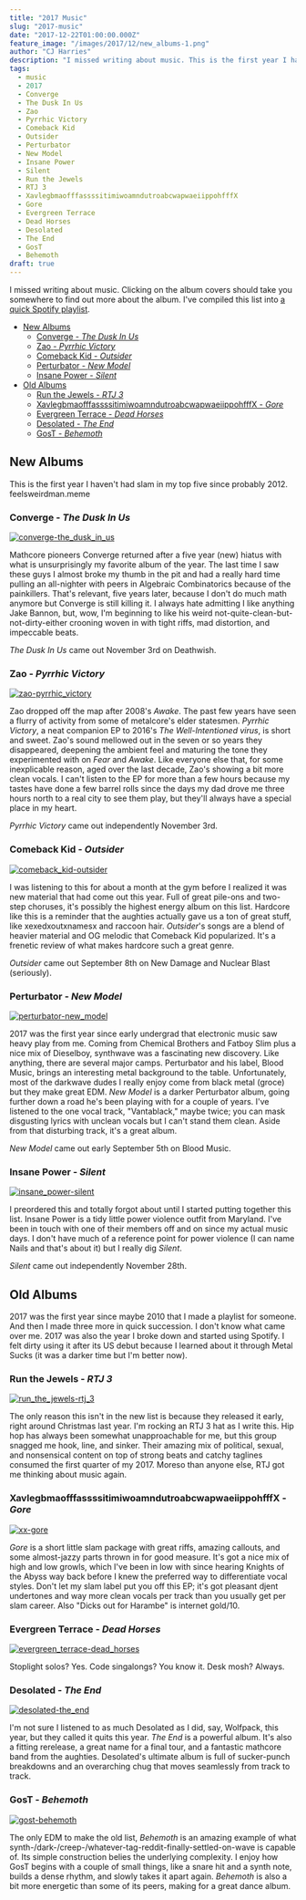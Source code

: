 ```yaml
---
title: "2017 Music"
slug: "2017-music"
date: "2017-12-22T01:00:00.000Z"
feature_image: "/images/2017/12/new_albums-1.png"
author: "CJ Harries"
description: "I missed writing about music. This is the first year I haven't had slam in my top five since probably 2012."
tags: 
  - music
  - 2017
  - Converge
  - The Dusk In Us
  - Zao
  - Pyrrhic Victory
  - Comeback Kid
  - Outsider
  - Perturbator
  - New Model
  - Insane Power
  - Silent
  - Run the Jewels
  - RTJ 3
  - XavlegbmaofffassssitimiwoamndutroabcwapwaeiippohfffX
  - Gore
  - Evergreen Terrace
  - Dead Horses
  - Desolated
  - The End
  - GosT
  - Behemoth
draft: true
---
```


I missed writing about music. Clicking on the album covers should take you somewhere to find out more about the album. I've compiled this list into [a quick Spotify playlist](https://open.spotify.com/user/wizardsoftheweb/playlist/4vlvMMLycUvp0Rx1GeKTVE).

<!-- MarkdownTOC -->

- [New Albums](#newalbums)
    - [Converge - *The Dusk In Us*](#converge-theduskinus)
    - [Zao - *Pyrrhic Victory*](#zao-pyrrhicvictory)
    - [Comeback Kid - *Outsider*](#comebackkid-outsider)
    - [Perturbator - *New Model*](#perturbator-newmodel)
    - [Insane Power - *Silent*](#insanepower-silent)
- [Old Albums](#oldalbums)
    - [Run the Jewels - *RTJ 3*](#runthejewels-rtj3)
    - [XavlegbmaofffassssitimiwoamndutroabcwapwaeiippohfffX - *Gore*](#xavlegbmaofffassssitimiwoamndutroabcwapwaeiippohfffx-gore)
    - [Evergreen Terrace - *Dead Horses*](#evergreenterrace-deadhorses)
    - [Desolated - *The End*](#desolated-theend)
    - [GosT - *Behemoth*](#gost-behemoth)

<!-- /MarkdownTOC -->

## New Albums

This is the first year I haven't had slam in my top five since probably 2012. feelsweirdman.meme

### Converge - *The Dusk In Us*

[![converge-the_dusk_in_us](/images/2017/12/converge-the_dusk_in_us-1.jpg)](https://convergecult.bandcamp.com/album/the-dusk-in-us)

Mathcore pioneers Converge returned after a five year (new) hiatus with what is unsurprisingly my favorite album of the year. The last time I saw these guys I almost broke my thumb in the pit and had a really hard time pulling an all-nighter with peers in Algebraic Combinatorics because of the painkillers. That's relevant, five years later, because I don't do much math anymore but Converge is still killing it. I always hate admitting I like anything Jake Bannon, but, wow, I'm beginning to like his weird not-quite-clean-but-not-dirty-either crooning woven in with tight riffs, mad distortion, and impeccable beats. 

*The Dusk In Us* came out November 3rd on Deathwish.

### Zao - *Pyrrhic Victory*

[![zao-pyrrhic_victory](/images/2017/12/zao-pyrrhic_victory-1.jpg)](https://officialzao.bandcamp.com/album/pyrrhic-victory)

Zao dropped off the map after 2008's *Awake*. The past few years have seen a flurry of activity from some of metalcore's elder statesmen. *Pyrrhic Victory*, a neat companion EP to 2016's *The Well-Intentioned virus*, is short and sweet. Zao's sound mellowed out in the seven or so years they disappeared, deepening the ambient feel and maturing the tone they experimented with on *Fear* and *Awake*. Like everyone else that, for some inexplicable reason, aged over the last decade, Zao's showing a bit more clean vocals. I can't listen to the EP for more than a few hours because my tastes have done a few barrel rolls since the days my dad drove me three hours north to a real city to see them play, but they'll always have a special place in my heart.

*Pyrrhic Victory* came out independently November 3rd.

### Comeback Kid - *Outsider*

[![comeback_kid-outsider](/images/2017/12/comeback_kid-outsider-1.jpg)](https://comebackkid-hc.bandcamp.com/album/outsider)

I was listening to this for about a month at the gym before I realized it was new material that had come out this year. Full of great pile-ons and two-step choruses, it's possibly the highest energy album on this list. Hardcore like this is a reminder that the aughties actually gave us a ton of great stuff, like xexedxoutxnamesx and raccoon hair. *Outsider*'s songs are a blend of heavier material and OG melodic that Comeback Kid popularized. It's a frenetic review of what makes hardcore such a great genre.

*Outsider* came out September 8th on New Damage and Nuclear Blast (seriously).

### Perturbator - *New Model*

[![perturbator-new_model](/images/2017/12/perturbator-new_model-1.jpg)](https://perturbator.bandcamp.com/album/new-model)

2017 was the first year since early undergrad that electronic music saw heavy play from me. Coming from Chemical Brothers and Fatboy Slim plus a nice mix of Dieselboy, synthwave was a fascinating new discovery. Like anything, there are several major camps. Perturbator and his label, Blood Music, brings an interesting metal background to the table. Unfortunately, most of the darkwave dudes I really enjoy come from black metal (groce) but they make great EDM. *New Model* is a darker Perturbator album, going further down a road he's been playing with for a couple of years. I've listened to the one vocal track, "Vantablack," maybe twice; you can mask disgusting lyrics with unclean vocals but I can't stand them clean. Aside from that disturbing track, it's a great album.

*New Model* came out early September 5th on Blood Music.

### Insane Power - *Silent*

[![insane_power-silent](/images/2017/12/insane_power-silent-1.jpg)](https://insanepower.bandcamp.com/album/silent)

I preordered this and totally forgot about until I started putting together this list. Insane Power is a tidy little power violence outfit from Maryland. I've been in touch with one of their members off and on since my actual music days. I don't have much of a reference point for power violence (I can name Nails and that's about it) but I really dig *Silent*. 

*Silent* came out independently November 28th.

## Old Albums

2017 was the first year since maybe 2010 that I made a playlist for someone. And then I made three more in quick succession. I don't know what came over me. 2017 was also the year I broke down and started using Spotify. I felt dirty using it after its US debut because I learned about it through Metal Sucks (it was a darker time but I'm better now).

### Run the Jewels - *RTJ 3*

[![run_the_jewels-rtj_3](/images/2017/12/run_the_jewels-rtj_3-1.jpg)](https://runthejewels.com/rtj3/)

The only reason this isn't in the new list is because they released it early, right around Christmas last year. I'm rocking an RTJ 3 hat as I write this. Hip hop has always been somewhat unapproachable for me, but this group snagged me hook, line, and sinker. Their amazing mix of political, sexual, and nonsensical content on top of strong beats and catchy taglines consumed the first quarter of my 2017. Moreso than anyone else, RTJ got me thinking about music again.

### XavlegbmaofffassssitimiwoamndutroabcwapwaeiippohfffX - *Gore*

[![xx-gore](/images/2017/12/xx-gore-1.jpg)](https://xavlegbmaofffassssitimiwoamndutroabcwapwaeiippohfffx.bandcamp.com/album/gore)

*Gore* is a short little slam package with great riffs, amazing callouts, and some almost-jazzy parts thrown in for good measure. It's got a nice mix of high and low growls, which I've been in low with since hearing Knights of the Abyss way back before I knew the preferred way to differentiate vocal styles. Don't let my slam label put you off this EP; it's got pleasant djent undertones and way more clean vocals per track than you usually get per slam career. Also "Dicks out for Harambe" is internet gold/10.


### Evergreen Terrace - *Dead Horses*

[![evergreen_terrace-dead_horses](/images/2017/12/evergreen_terrace-dead_horses-1.jpg)](https://en.wikipedia.org/wiki/Dead_Horses)

Stoplight solos? Yes. Code singalongs? You know it. Desk mosh? Always.

### Desolated - *The End*

[![desolated-the_end](/images/2017/12/desolated-the_end-1.jpg)](https://bdhw.bandcamp.com/album/the-end)

I'm not sure I listened to as much Desolated as I did, say, Wolfpack, this year, but they called it quits this year. *The End* is a powerful album. It's also a fitting rerelease, a great name for a final tour, and a fantastic mathcore band from the aughties. Desolated's ultimate album is full of sucker-punch breakdowns and an overarching chug that moves seamlessly from track to track.

### GosT - *Behemoth*

[![gost-behemoth](/images/2017/12/gost-behemoth-1.jpg)](https://blood-music.bandcamp.com/album/behemoth)

The only EDM to make the old list, *Behemoth* is an amazing example of what synth-/dark-/creep-/whatever-tag-reddit-finally-settled-on-wave is capable of. Its simple construction belies the underlying complexity. I enjoy how GosT begins with a couple of small things, like a snare hit and a synth note, builds a dense rhythm, and slowly takes it apart again. *Behemoth* is also a bit more energetic than some of its peers, making for a great dance album.